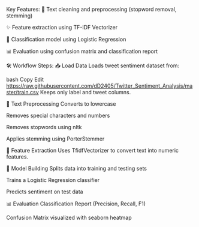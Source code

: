 Key Features:
🧹 Text cleaning and preprocessing (stopword removal, stemming)

✨ Feature extraction using TF-IDF Vectorizer

🧠 Classification model using Logistic Regression

📊 Evaluation using confusion matrix and classification report

🛠️ Workflow Steps:
📥 Load Data
Loads tweet sentiment dataset from:

bash
Copy
Edit
https://raw.githubusercontent.com/dD2405/Twitter_Sentiment_Analysis/master/train.csv
Keeps only label and tweet columns.

🧹 Text Preprocessing
Converts to lowercase

Removes special characters and numbers

Removes stopwords using nltk

Applies stemming using PorterStemmer

🧾 Feature Extraction
Uses TfidfVectorizer to convert text into numeric features.

🧠 Model Building
Splits data into training and testing sets

Trains a Logistic Regression classifier

Predicts sentiment on test data

📊 Evaluation
Classification Report (Precision, Recall, F1)

Confusion Matrix visualized with seaborn heatmap
